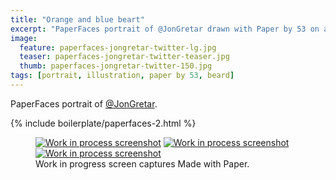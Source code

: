 ```yaml
---
title: "Orange and blue beart"
excerpt: "PaperFaces portrait of @JonGretar drawn with Paper by 53 on an iPad."
image: 
  feature: paperfaces-jongretar-twitter-lg.jpg
  teaser: paperfaces-jongretar-twitter-teaser.jpg
  thumb: paperfaces-jongretar-twitter-150.jpg
tags: [portrait, illustration, paper by 53, beard]
---
```


PaperFaces portrait of [@JonGretar](http://twitter.com/jongretar).

{% include boilerplate/paperfaces-2.html %}

<figure class="third">
  <a href="{{ site.url }}/images/paperfaces-jongretar-process-1-lg.jpg"><img src="{{ site.url }}/images/paperfaces-jongretar-process-1-600.jpg" alt="Work in process screenshot"></a>
  <a href="{{ site.url }}/images/paperfaces-jongretar-process-2-lg.jpg"><img src="{{ site.url }}/images/paperfaces-jongretar-process-2-600.jpg" alt="Work in process screenshot"></a>
  <a href="{{ site.url }}/images/paperfaces-jongretar-process-3-lg.jpg"><img src="{{ site.url }}/images/paperfaces-jongretar-process-3-600.jpg" alt="Work in process screenshot"></a>
  <figcaption>Work in progress screen captures Made with Paper.</figcaption>
</figure>